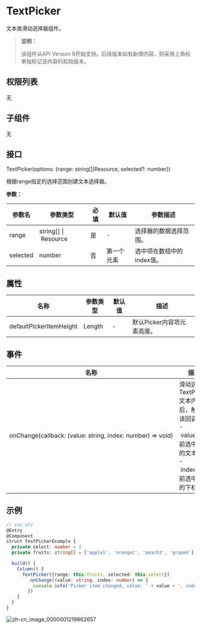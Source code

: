 # TextPicker

文本类滑动选择器组件。

>  **说明：**
>
>  该组件从API Version 8开始支持。后续版本如有新增内容，则采用上角标单独标记该内容的起始版本。


## 权限列表

无


## 子组件

无


## 接口

TextPicker(options: {range: string[]|Resource, selected?: number})

根据range指定的选择范围创建文本选择器。

**参数：**

| 参数名      | 参数类型     | 必填   | 默认值   | 参数描述            |
| -------- | -------- | ---- | ----- | --------------- |
| range    | string[]&nbsp;\|&nbsp;Resource | 是    | -     | 选择器的数据选择范围。     |
| selected | number   | 否    | 第一个元素 | 选中项在数组中的index值。 |

## 属性

| 名称                      | 参数类型   | 默认值  | 描述               |
| ----------------------- | ------ | ---- | ---------------- |
| defaultPickerItemHeight | Length | -    | 默认Picker内容项元素高度。 |


## 事件

| 名称                                       | 描述                                       |
| ---------------------------------------- | ---------------------------------------- |
| onChange(callback:&nbsp;(value:&nbsp;string,&nbsp;index:&nbsp;number)&nbsp;=&gt;&nbsp;void) | 滑动选中TextPicker文本内容后，触发该回调。<br/>-&nbsp;value:&nbsp;当前选中项的文本。<br/>-&nbsp;index:&nbsp;当前选中项的下标。 |


## 示例

```ts
// xxx.ets
@Entry
@Component
struct TextPickerExample {
  private select: number = 1
  private fruits: string[] = ['apple1', 'orange2', 'peach3', 'grape4']

  build() {
    Column() {
      TextPicker({range: this.fruits, selected: this.select})
        .onChange((value: string, index: number) => {
          console.info('Picker item changed, value: ' + value + ', index: ' + index)
        })
    }
  }
}
```

![zh-cn_image_0000001219662657](figures/zh-cn_image_0000001219662657.png)

